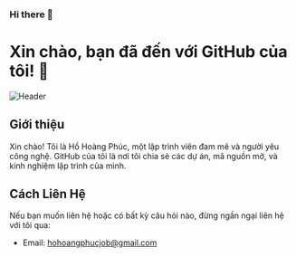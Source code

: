 ### Hi there 👋
# Xin chào, bạn đã đến với GitHub của tôi! 👋
![Header](https://source.unsplash.com/random/1200x400 "Header")
## Giới thiệu
Xin chào! Tôi là Hồ Hoàng Phúc, một lập trình viên đam mê và người yêu công nghệ. GitHub của tôi là nơi tôi chia sẻ các dự án, mã nguồn mở, và kinh nghiệm lập trình của mình.
## Cách Liên Hệ
Nếu bạn muốn liên hệ hoặc có bất kỳ câu hỏi nào, đừng ngần ngại liên hệ với tôi qua:
- Email: hohoangphucjob@gmail.com
<!--
**Minurte1/Minurte1** is a ✨ _special_ ✨ repository because its `README.md` (this file) appears on your GitHub profile.

Here are some ideas to get you started:

- 🔭 I’m currently working on ...
- 🌱 I’m currently learning ...
- 👯 I’m looking to collaborate on ...
- 🤔 I’m looking for help with ...
- 💬 Ask me about ...
- 📫 How to reach me: ...
- 😄 Pronouns: ...
- ⚡ Fun fact: ...
-->
